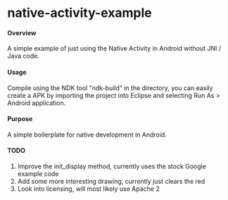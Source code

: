 native-activity-example
=======================

#### Overview
A simple example of just using the Native Activity in Android without JNI / Java code.


#### Usage
Compile using the NDK tool "ndk-build" in the directory, you can easily create a APK by importing the project into Eclipse and selecting Run As > Android application.

#### Purpose
A simple boilerplate for native development in Android.

#### TODO
1. Improve the init_display method, currently uses the stock Google example code
2. Add some more interesting drawing, currently just clears the red
3. Look into licensing, will most likely use Apache 2